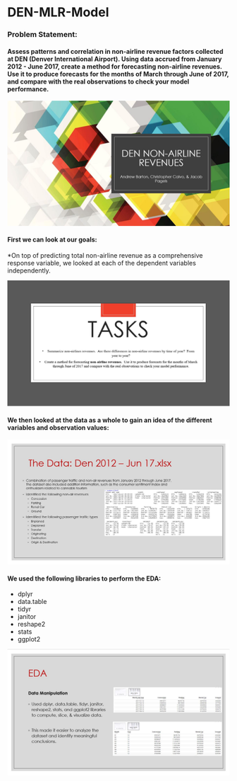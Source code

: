# DEN-MLR-Model

### Problem Statement: 
#### Assess patterns and correlation in non-airline revenue factors collected at DEN (Denver International Airport). Using data accrued from January 2012 - June 2017, create a method for forecasting non-airline revenues. Use it to produce forecasts for the months of March through June of 2017, and compare with the real observations to check your model performance. 

![ScreenShot](https://github.com/Drev917/DEN-MLR-Model/blob/main/NonAirline%20Slides/NA%201.JPG)



#### First we can look at our goals:
*On top of predicting total non-airline revenue as a comprehensive response variable, we looked at each of the dependent variables independently.

![ScreenShot](https://github.com/Drev917/DEN-MLR-Model/blob/main/NonAirline%20Slides/NA%202.JPG)

#### We then looked at the data as a whole to gain an idea of the different variables and observation values:

![ScreenShot](https://github.com/Drev917/DEN-MLR-Model/blob/main/NonAirline%20Slides/NA%203.JPG)

#### We used the following libraries to perform the EDA: 
- dplyr
- data.table
- tidyr
- janitor
- reshape2
- stats
- ggplot2

![ScreenShot](https://github.com/Drev917/DEN-MLR-Model/blob/main/NonAirline%20Slides/NA%204.JPG)
